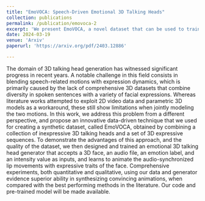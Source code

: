 ```yaml
---
title: "EmoVOCA: Speech-Driven Emotional 3D Talking Heads"
collection: publications
permalink: /publication/emovoca-2
excerpt: 'We present EmoVOCA, a novel dataset that can be used to train a model to generate emotional 3D talking heads. The proposed method is capable of generating emotional 3D talking heads based on a speech track, an intensity label, an emotion label, and an actor to animate'
date: 2024-03-19
venue: 'Arxiv'
paperurl: 'https://arxiv.org/pdf/2403.12886'

---
```


The domain of 3D talking head generation has witnessed significant progress in recent years. A notable challenge in this field consists
in blending speech-related motions with expression dynamics, which is primarily caused by the lack of comprehensive 3D datasets that combine diversity in spoken sentences with a variety of facial expressions.
Whereas literature works attempted to exploit 2D video data and parametric 3D models as a workaround, these still show limitations when
jointly modeling the two motions. 
In this work, we address this problem from a different perspective, and propose an innovative data-driven technique that we used for creating a synthetic dataset, called EmoVOCA, obtained by combining a collection of inexpressive 3D talking heads and
a set of 3D expressive sequences. 
To demonstrate the advantages of this approach, and the quality of the dataset, we then designed and trained an
emotional 3D talking head generator that accepts a 3D face, an audio file, an emotion label, and an intensity value as inputs, and learns to animate
the audio-synchronized lip movements with expressive traits of the face.
Comprehensive experiments, both quantitative and qualitative, using our
data and generator evidence superior ability in synthesizing convincing
animations, when compared with the best performing methods in the
literature. Our code and pre-trained model will be made available.
